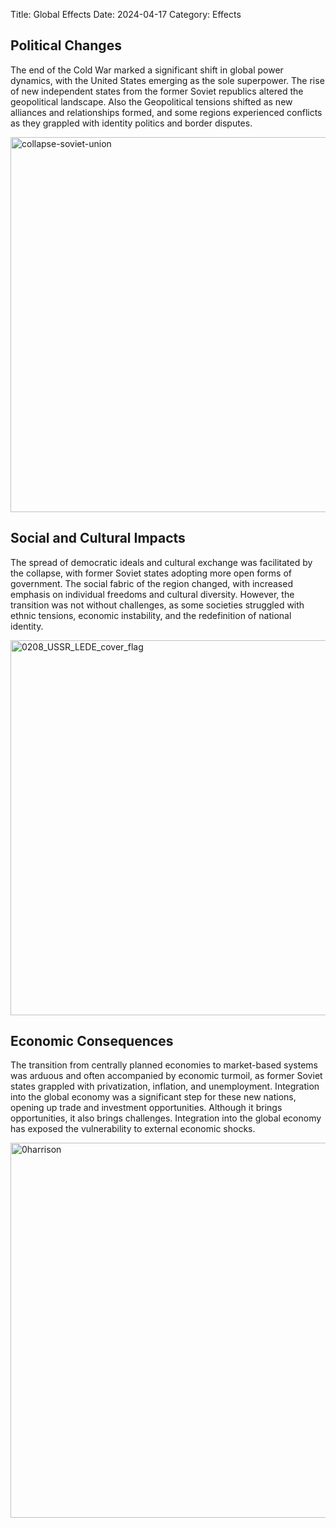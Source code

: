 Title: Global Effects
Date: 2024-04-17
Category: Effects

## Political Changes
The end of the Cold War marked a significant shift in global power dynamics, with the United States emerging as the sole superpower.
The rise of new independent states from the former Soviet republics altered the geopolitical landscape.
Also the Geopolitical tensions shifted as new alliances and relationships formed, and some regions experienced conflicts as they grappled with identity politics and border disputes.

<img src="{static}media/collapse-soviet-union.jpg" alt="collapse-soviet-union" width="600"/>

## Social and Cultural Impacts
The spread of democratic ideals and cultural exchange was facilitated by the collapse, with former Soviet states adopting more open forms of government.
The social fabric of the region changed, with increased emphasis on individual freedoms and cultural diversity.
However, the transition was not without challenges, as some societies struggled with ethnic tensions, economic instability, and the redefinition of national identity.

<img src="{static}media/0208_USSR_LEDE_cover_flag.jpg" alt="0208_USSR_LEDE_cover_flag" width="600"/>

## Economic Consequences
The transition from centrally planned economies to market-based systems was arduous and often accompanied by economic turmoil, as former Soviet states grappled with privatization, inflation, and unemployment.
Integration into the global economy was a significant step for these new nations, opening up trade and investment opportunities.
Although it brings opportunities, it also brings challenges. Integration into the global economy has exposed the vulnerability to external economic shocks.

<img src="{static}media/harrison.jpg" alt="0harrison" width="600"/>